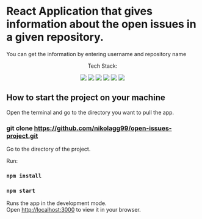 # React Application that gives information about the open issues in a given repository.

You can get the information by entering username and repository name

<div>
  <p align="center">
    Tech Stack:
  </p>

  <div>
    <div align="center">
    <img src="https://img.shields.io/badge/HTML5-E34F26?style=for-the-badge&logo=html5&logoColor=white" /> <img src="https://img.shields.io/badge/CSS3-1572B6?style=for-the-badge&logo=css3&logoColor=white" /> <img src="https://img.shields.io/badge/JavaScript-323330?style=for-the-badge&logo=javascript&logoColor=F7DF1E" /> 
     <img src="https://img.shields.io/badge/npm-CB3837?style=for-the-badge&logo=npm&logoColor=white" /> <img src="https://img.shields.io/badge/React-20232A?style=for-the-badge&logo=react&logoColor=61DAFB" /> <img src="https://img.shields.io/badge/Visual_Studio_Code-0078D4?style=for-the-badge&logo=visual%20studio%20code&logoColor=white" />
</div>
  
## How to start the project on your machine

Open the terminal and go to the directory you want to pull the app.

### git clone https://github.com/nikolagg99/open-issues-project.git

Go to the directory of the project.

Run:
### `npm install`

### `npm start`

Runs the app in the development mode.\
Open [http://localhost:3000](http://localhost:3000) to view it in your browser.
